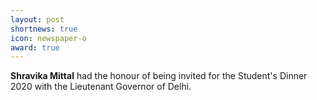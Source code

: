 ```yaml
---
layout: post
shortnews: true
icon: newspaper-o
award: true
---
```

<b>Shravika Mittal</b> had the honour of being invited for the Student's Dinner 2020 with the Lieutenant Governor of Delhi.